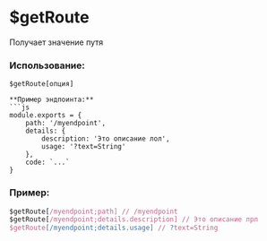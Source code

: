 # $getRoute
Получает значение путя

### Использование:
```
$getRoute[опция]

**Пример эндпоинта:**
```js
module.exports = {
    path: '/myendpoint',
    details: {
        description: 'Это описание лол',
        usage: '?text=String'
    },
    code: `...`
}
```

### Пример:
```js
$getRoute[/myendpoint;path] // /myendpoint
$getRoute[/myendpoint;details.description] // Это описание лрл
$getRoute[/myendpoint;details.usage] // ?text=String
```
